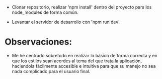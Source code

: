 
+ Clonar repositorio, realizar 'npm install' dentro del proyecto para los node_modules de forma común.

+ Levantar el servidor de desarrollo con 'npm run dev'.

# Observaciones: 

+ Me he centrado sobretodo en realizar lo básico de forma correcta y en que los estilos sean acordes al tema del que trata la aplicación, haciendola fácilmente accesible e intuitiva para que su manejo no sea nada complicado para el usuario final.  
